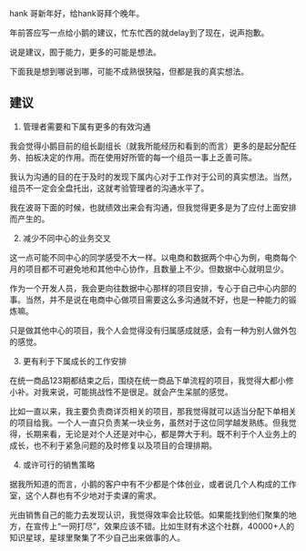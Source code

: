 hank 哥新年好，给hank哥拜个晚年。

年前答应写一点给小鹅的建议，忙东忙西的就delay到了现在，说声抱歉。

说是建议，囿于能力，更多的可能是想法。

下面我是想到哪说到哪，可能不成熟很狭隘，但都是我的真实想法。



## 建议
1. 管理者需要和下属有更多的有效沟通
   
我会觉得小鹅目前的组长副组长（就我所能经历和看到的而言）更多的是起分配任务、拍板决定的作用。而在使用好所管的每一个组员一事上乏善可陈。
   
我认为沟通的目的在于及时的发现下属内心对于工作对于公司的真实想法。当然，组员不一定会全盘托出，这就考验管理者的沟通水平了。

我在波哥下面的时候，也就绩效出来会有沟通，但我觉得更多是为了应付上面安排而产生的。


2. 减少不同中心的业务交叉

这一点可能不同中心的同学感受不大一样。以电商和数据两个中心为例，电商每个月的项目都不可避免地和其他中心协作，且数量上不少。但数据中心就明显少。

作为一个开发人员，我会更向往数据中心那样的项目安排，专心于自己中心内部的事。当然，并不是说在电商中心做项目需要这么多沟通就不好，也是一种能力的锻炼嘛。

只是做其他中心的项目，我个人会觉得没有归属感成就感，会有一种为别人做外包的感觉。


3. 更有利于下属成长的工作安排

在统一商品123期都结束之后，围绕在统一商品下单流程的项目，我觉得大都小修小补。对我来说，可能挑战性不是很足。就会产生呆腻的感觉。

比如一直以来，我主要负责商详页相关的项目，那我觉得就可以适当分配下单相关的项目给我。一个人一直只负责某一块业务，虽然对于这位同学越发熟练。但我觉得，长期来看，无论是对个人还是对中心，都是弊大于利。既不利于个人业务上的成长，也不利于紧急问题的及时修复以及项目的合理排期。

4. 或许可行的销售策略

据我所知道的而言，小鹅的客户中有不少都是个体创业，或者说几个人构成的工作室，这个人群也有不少地对于卖课的需求。

光由销售自己的能力去发现认识，我觉得效率会比较低。如果能找到他们聚集的地方，在宣传上“一网打尽”，效果应该不错。比如生财有术这个社群，40000+人的知识星球，星球里聚集了不少自己出来做事的人。
